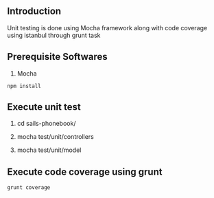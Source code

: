 ## Introduction

Unit testing is done using Mocha framework along with code coverage using istanbul through grunt task

## Prerequisite Softwares 

1. Mocha 

``` npm install ```
 
## Execute unit test  

1. cd sails-phonebook/

2. mocha test/unit/controllers		

3. mocha test/unit/model	


## Execute code coverage using grunt  

  ``` grunt coverage ``` 
 